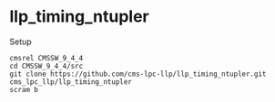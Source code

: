 # llp_timing_ntupler
Setup
```
cmsrel CMSSW_9_4_4
cd CMSSW_9_4_4/src
git clone https://github.com/cms-lpc-llp/llp_timing_ntupler.git cms_lpc_llp/llp_timing_ntupler
scram b
```
